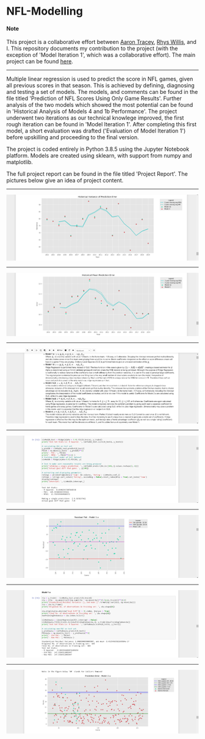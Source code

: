 # NFL-Modelling

#### Note
This project is a collaborative effort between [Aaron Tracey](https://github.com/aaron-tracey), [Rhys Willis](https://github.com/RhysWillis), and I. This repository documents my contribution to the project (with the exception of 'Model Iteration 1', which was a collaborative effort). The main project can be found [here](https://github.com/aaron-tracey/SportsBettingRobot).

---

Multiple linear regression is used to predict the score in NFL games, given all previous scores in that season. This is achieved by defining, diagnosing and testing a set of models. The models, and comments can be found in the file titled 'Prediction of NFL Scores Using Only Game Results'. Further analysis of the two models which showed the most potential can be found in 'Historical Analysis of Models 4 and 1b Performance'. The project underwent two iterations as our technical knowlege improved, the first rough iteration can be found in 'Model Iteration 1'. After completing this first model, a short evaluation was drafted ('Evaluation of Model Iteration 1') before upskilling and proceeding to the final version. 

The project is coded entirely in Python 3.8.5 using the Jupyter Notebook platform. Models are created using sklearn, with support from numpy and matplotlib.

The full project report can be found in the file titled 'Project Report'. The pictures below give an idea of project content.

---

![alt text](images/1.png)

---

![alt text](images/2.png)

---

![alt text](images/3.png)

---

![alt text](images/4.png)

---

![alt text](images/5.png)

---

![alt text](images/6.png)

---

![alt text](images/7.png)
